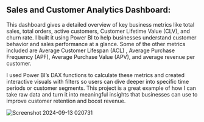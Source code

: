 ## Sales and Customer Analytics Dashboard:

This dashboard gives a detailed overview of key business metrics like total sales, total orders, active customers, Customer Lifetime Value (CLV), and churn rate. I built it using Power BI to help businesses understand customer behavior and sales performance at a glance. Some of the other metrics included are Average Customer Lifespan (ACL) , Average Purchase Frequency (APF), Average Purchase Value (APV), and average revenue per customer.

I used Power BI’s DAX functions to calculate these metrics and created interactive visuals with filters so users can dive deeper into specific time periods or customer segments. This project is a great example of how I can take raw data and turn it into meaningful insights that businesses can use to improve customer retention and boost revenue.

![Screenshot 2024-09-13 020731](https://github.com/user-attachments/assets/45531c97-7ace-4a0d-9392-8a89d7140fb3)



